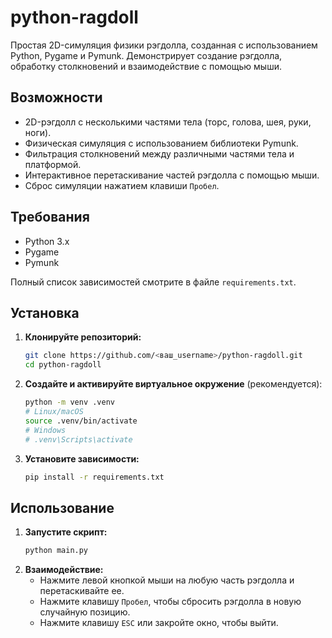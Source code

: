 # python-ragdoll

Простая 2D-симуляция физики рэгдолла, созданная с использованием Python, Pygame и Pymunk. Демонстрирует создание рэгдолла, обработку столкновений и взаимодействие с помощью мыши.

## Возможности

*   2D-рэгдолл с несколькими частями тела (торс, голова, шея, руки, ноги).
*   Физическая симуляция с использованием библиотеки Pymunk.
*   Фильтрация столкновений между различными частями тела и платформой.
*   Интерактивное перетаскивание частей рэгдолла с помощью мыши.
*   Сброс симуляции нажатием клавиши `Пробел`.

## Требования

*   Python 3.x
*   Pygame
*   Pymunk

Полный список зависимостей смотрите в файле `requirements.txt`.

## Установка

1.  **Клонируйте репозиторий:**
    ```bash
    git clone https://github.com/<ваш_username>/python-ragdoll.git
    cd python-ragdoll
    ```
2.  **Создайте и активируйте виртуальное окружение** (рекомендуется):
    ```bash
    python -m venv .venv
    # Linux/macOS
    source .venv/bin/activate
    # Windows
    # .venv\Scripts\activate
    ```
3.  **Установите зависимости:**
    ```bash
    pip install -r requirements.txt
    ```

## Использование

1.  **Запустите скрипт:**
    ```bash
    python main.py
    ```
2.  **Взаимодействие:**
    *   Нажмите левой кнопкой мыши на любую часть рэгдолла и перетаскивайте ее.
    *   Нажмите клавишу `Пробел`, чтобы сбросить рэгдолла в новую случайную позицию.
    *   Нажмите клавишу `ESC` или закройте окно, чтобы выйти.
